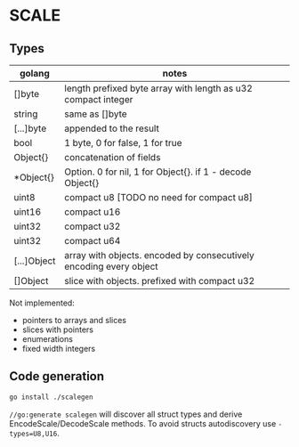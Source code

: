 # SCALE

## Types

golang      | notes
------------|-------------------------------------------------------------------
[]byte      | length prefixed byte array with length as u32 compact integer
string      | same as []byte
[...]byte   | appended to the result
bool        | 1 byte, 0 for false, 1 for true
Object{}    | concatenation of fields
*Object{}   | Option. 0 for nil, 1 for Object{}. if 1 - decode Object{}
uint8       | compact u8 [TODO no need for compact u8]
uint16      | compact u16
uint32      | compact u32
uint32      | compact u64
[...]Object | array with objects. encoded by consecutively encoding every object
[]Object    | slice with objects. prefixed with compact u32

Not implemented:

- pointers to arrays and slices
- slices with pointers
- enumerations
- fixed width integers

## Code generation

```bash
go install ./scalegen
```

`//go:generate scalegen` will discover all struct types and derive EncodeScale/DecodeScale methods. To avoid structs autodiscovery use `-types=U8,U16`.
